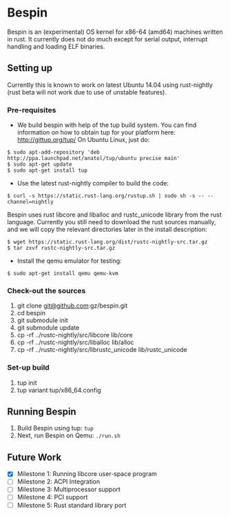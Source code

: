 # Bespin

Bespin is an (experimental) OS kernel for x86-64 (amd64) machines written in
rust. It currently does not do much except for serial output, interrupt handling and loading ELF binaries.

## Setting up
Currently this is known to work on latest Ubuntu 14.04 using rust-nightly (rust
beta will not work due to use of unstable features).

### Pre-requisites
* We build bespin with help of the tup build system. You can find information on
  how to obtain tup for your platform here: http://gittup.org/tup/
  On Ubuntu Linux, just do:
```
$ sudo apt-add-repository 'deb http://ppa.launchpad.net/anatol/tup/ubuntu precise main'
$ sudo apt-get update
$ sudo apt-get install tup
```

* Use the latest rust-nightly compiler to build the code:
```
$ curl -s https://static.rust-lang.org/rustup.sh | sudo sh -s -- --channel=nightly
```
Bespin uses rust libcore and liballoc and rustc_unicode library from the rust language. Currently you still need to download the rust sources manually, and we will copy the relevant directories later in the install description:
```
$ wget https://static.rust-lang.org/dist/rustc-nightly-src.tar.gz
$ tar zxvf rustc-nightly-src.tar.gz
```

* Install the qemu emulator for testing:
```
$ sudo apt-get install qemu qemu-kvm
```

### Check-out the sources
1. git clone git@github.com:gz/bespin.git
1. cd bespin
1. git submodule init
1. git submodule update
1. cp -rf ../rustc-nightly/src/libcore lib/core
1. cp -rf ../rustc-nightly/src/liballoc lib/alloc
1. cp -rf ../rustc-nightly/src/librustc_unicode lib/rustc_unicode

### Set-up build
1. tup init
1. tup variant tup/x86_64.config

## Running Bespin
1. Build Bespin using tup:
`tup`
2. Next, run Bespin on Qemu:
`./run.sh`

## Future Work
 * [x] Milestone 1: Running libcore user-space program
 * [ ] Milestone 2: ACPI Integration
 * [ ] Milestone 3: Multiprocessor support
 * [ ] Milestone 4: PCI support
 * [ ] Milestone 5: Rust standard library port
